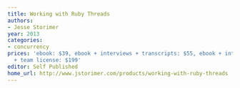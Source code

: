 ```yaml
---
title: Working with Ruby Threads
authors:
- Jesse Storimer
year: 2013
categories:
- concurrency
prices: 'ebook: $39, ebook + interviews + transcripts: $55, ebook + interviews + transcripts
  + team license: $199'
editor: Self Published
home_url: http://www.jstorimer.com/products/working-with-ruby-threads
---
```

